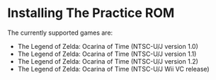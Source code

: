 # Installing The Practice ROM

The currently supported games are:

-   The Legend of Zelda: Ocarina of Time (NTSC-U/J version 1.0)
-   The Legend of Zelda: Ocarina of Time (NTSC-U/J version 1.1)
-   The Legend of Zelda: Ocarina of Time (NTSC-U/J version 1.2)
-   The Legend of Zelda: Ocarina of Time (NTSC-U/J Wii VC release)
